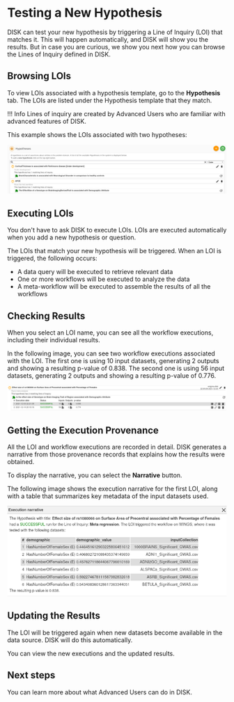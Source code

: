 # Testing a New Hypothesis

DISK can test your new hypothesis by triggering a Line of Inquiry (LOI) that matches it.  This will happen automatically, and DISK will show you the results.  But in case you are curious, we show you next how you can browse the Lines of Inquiry defined in DISK.

## Browsing LOIs

To view LOIs associated with a hypothesis template, go to the **Hypothesis** tab. The LOIs are listed under the Hypothesis template that they match.  

!!! Info
    Lines of inquiry are created by Advanced Users who are familiar with advanced features of DISK.

This example shows the LOIs associated with two hypotheses:

![LOI](../figures/user-guide/loi.png "LOI")

## Executing LOIs

You don't have to ask DISK to execute LOIs.  LOIs are executed automatically when you add a new hypothesis or question.

The LOIs that match your new hypothesis will be triggered.  When an LOI is triggered, the following occurs:

 - A data query will be executed to retrieve relevant data
 - One or more workflows will be executed to analyze the data
 - A meta-workflow will be executed to assemble the results of all the workflows 

## Checking Results

When you select an LOI name, you can see all the workflow executions, including their individual results.

In the following image, you can see two workflow executions associated with the LOI. The first one is using 10 input datasets, generating 2 outputs and showing a resulting p-value of 0.838.  The second one is using 56 input datasets, generating 2 outputs and showing a resulting p-value of 0.776.

![LOI](../figures/user-guide/lois.png "LOI")

## Getting the Execution Provenance

All the LOI and workflow executions are recorded in detail.  DISK generates a narrative from those provenance records that explains how the results were obtained.

To display the narrative, you can select the **Narrative** button.

The following image shows the execution narrative for the first LOI, along with a table that summarizes key metadata of the input datasets used.

![Narrative](../figures/user-guide/narrative.png "Narrative")

## Updating the Results

The LOI will be triggered again when new datasets become available in the data source.  DISK will do this automatically.  

You can view the new executions and the updated results.

## Next steps

You can learn more about what Advanced Users can do in DISK.
